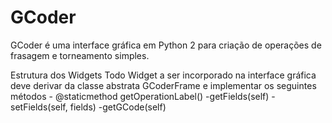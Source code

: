# GCoder

GCoder é uma interface gráfica em Python 2 para criação de operações de frasagem e torneamento simples.

Estrutura dos Widgets
Todo Widget a ser incorporado na interface gráfica deve derivar da classe abstrata GCoderFrame e implementar os seguintes métodos
    - @staticmethod
      getOperationLabel()
    -getFields(self)
    -setFields(self, fields)
    -getGCode(self)